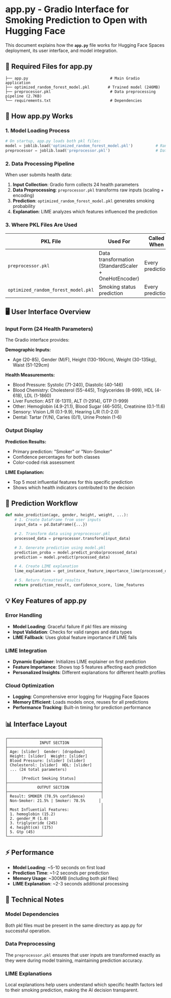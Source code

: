 # app.py - Gradio Interface for Smoking Prediction to Open with Hugging Face

This document explains how the **`app.py`** file works for Hugging Face Spaces deployment, its user interface, and model integration.

## 📁 Required Files for app.py

```
├── app.py                                    # Main Gradio application
├── optimized_random_forest_model.pkl        # Trained model (246MB)
├── preprocessor.pkl                          # Data preprocessing pipeline (2.7KB)
└── requirements.txt                          # Dependencies
```

## 🔧 How app.py Works

### 1. Model Loading Process

```python
# On startup, app.py loads both pkl files:
model = joblib.load('optimized_random_forest_model.pkl')          # Random Forest classifier
preprocessor = joblib.load('preprocessor.pkl')                    # Data preprocessing pipeline
```

### 2. Data Processing Pipeline

When user submits health data:

1. **Input Collection**: Gradio form collects 24 health parameters
2. **Data Preprocessing**: `preprocessor.pkl` transforms raw inputs (scaling + encoding)
3. **Prediction**: `optimized_random_forest_model.pkl` generates smoking probability
4. **Explanation**: LIME analyzes which features influenced the prediction

### 3. Where PKL Files Are Used

| PKL File                            | Used For                                             | Called When      |
| ----------------------------------- | ---------------------------------------------------- | ---------------- |
| `preprocessor.pkl`                  | Data transformation (StandardScaler + OneHotEncoder) | Every prediction |
| `optimized_random_forest_model.pkl` | Smoking status prediction                            | Every prediction |

## 🖥️ User Interface Overview

### Input Form (24 Health Parameters)

The Gradio interface provides:

**Demographic Inputs:**

- Age (20-85), Gender (M/F), Height (130-190cm), Weight (30-135kg), Waist (51-129cm)

**Health Measurements:**

- Blood Pressure: Systolic (71-240), Diastolic (40-146)
- Blood Chemistry: Cholesterol (55-445), Triglycerides (8-999), HDL (4-618), LDL (1-1860)
- Liver Function: AST (6-1311), ALT (1-2914), GTP (1-999)
- Other: Hemoglobin (4.9-21.1), Blood Sugar (46-505), Creatinine (0.1-11.6)
- Sensory: Vision L/R (0.1-9.9), Hearing L/R (1.0-2.0)
- Dental: Tartar (Y/N), Caries (0/1), Urine Protein (1-6)

### Output Display

**Prediction Results:**

- Primary prediction: "Smoker" or "Non-Smoker"
- Confidence percentages for both classes
- Color-coded risk assessment

**LIME Explanation:**

- Top 5 most influential features for this specific prediction
- Shows which health indicators contributed to the decision

## 🔄 Prediction Workflow

```python
def make_prediction(age, gender, height, weight, ...):
    # 1. Create DataFrame from user inputs
    input_data = pd.DataFrame({...})

    # 2. Transform data using preprocessor.pkl
    processed_data = preprocessor.transform(input_data)

    # 3. Generate prediction using model.pkl
    prediction_proba = model.predict_proba(processed_data)
    prediction = model.predict(processed_data)

    # 4. Create LIME explanation
    lime_explanation = get_instance_feature_importance_lime(processed_data)

    # 5. Return formatted results
    return prediction_result, confidence_score, lime_features
```

## 💡 Key Features of app.py

### Error Handling

- **Model Loading**: Graceful failure if pkl files are missing
- **Input Validation**: Checks for valid ranges and data types
- **LIME Fallback**: Uses global feature importance if LIME fails

### LIME Integration

- **Dynamic Explainer**: Initializes LIME explainer on first prediction
- **Feature Importance**: Shows top 5 features affecting each prediction
- **Personalized Insights**: Different explanations for different health profiles

### Cloud Optimization

- **Logging**: Comprehensive error logging for Hugging Face Spaces
- **Memory Efficient**: Loads models once, reuses for all predictions
- **Performance Tracking**: Built-in timing for prediction performance

## 📊 Interface Layout

```
┌─────────────────────────────────────────┐
│              INPUT SECTION              │
├─────────────────────────────────────────┤
│ Age: [slider]  Gender: [dropdown]       │
│ Height: [slider]  Weight: [slider]      │
│ Blood Pressure: [slider] [slider]       │
│ Cholesterol: [slider]  HDL: [slider]    │
│ ... (24 total parameters)               │
│                                         │
│      [Predict Smoking Status]           │
├─────────────────────────────────────────┤
│             OUTPUT SECTION              │
├─────────────────────────────────────────┤
│ Result: SMOKER (78.5% confidence)       │
│ Non-Smoker: 21.5% | Smoker: 78.5%      │
│                                         │
│ Most Influential Features:              │
│ 1. hemoglobin (15.2)                    │
│ 2. gender_M (1.0)                       │
│ 3. triglyceride (245)                   │
│ 4. height(cm) (175)                     │
│ 5. Gtp (45)                             │
└─────────────────────────────────────────┘
```

## ⚡ Performance

- **Model Loading**: ~5-10 seconds on first load
- **Prediction Time**: ~1-2 seconds per prediction
- **Memory Usage**: ~300MB (including both pkl files)
- **LIME Explanation**: ~2-3 seconds additional processing

## 🔧 Technical Notes

### Model Dependencies

Both pkl files must be present in the same directory as app.py for successful operation.

### Data Preprocessing

The `preprocessor.pkl` ensures that user inputs are transformed exactly as they were during model training, maintaining prediction accuracy.

### LIME Explanations

Local explanations help users understand which specific health factors led to their smoking prediction, making the AI decision transparent.
